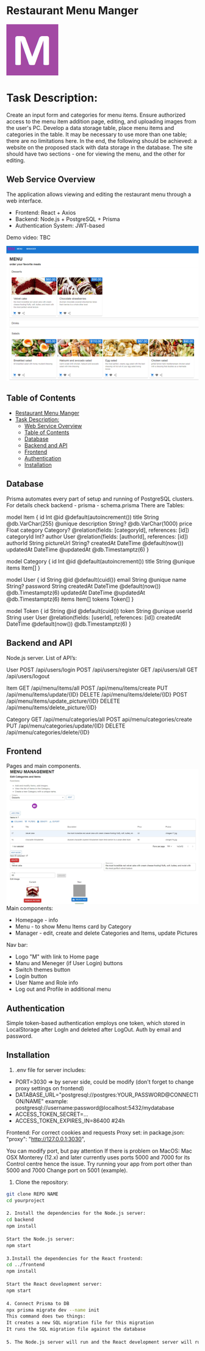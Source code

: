 # Restaurant Menu Manger
![Logo](/docs/menulogo.png)
# Task Description: 

Create an input form and categories for menu items. 
Ensure authorized access to the menu item addition page, editing, and uploading images from the user's PC.
Develop a data storage table, place menu items and categories in the table. It may be necessary to use more than one table; there are no limitations here.
In the end, the following should be achieved: a website on the proposed stack with data storage in the database. The site should have two sections - one for viewing the menu, and the other for editing.

## Web Service Overview

The application allows viewing and editing the restaurant menu through a web interface.

- Frontend: React + Axios
- Backend: Node.js + PostgreSQL + Prisma
- Authentication System: JWT-based

Demo video: TBC

![Menu](/docs/menuScreen.png)
## Table of Contents

- [Restaurant Menu Manger](#restaurant-menu-manger)
- [Task Description:](#task-description)
  - [Web Service Overview](#web-service-overview)
  - [Table of Contents](#table-of-contents)
  - [Database](#database)
  - [Backend and API](#backend-and-api)
  - [Frontend](#frontend)
  - [Authentication](#authentication)
  - [Installation](#installation)

## Database

Prisma automates every part of setup and running of PostgreSQL clusters.
For details check backend - prisma - schema.prisma
There are Tables:


model Item {
  id          Int      @id @default(autoincrement())
  title       String   @db.VarChar(255) @unique
  description String?  @db.VarChar(1000)
  price       Float
  category    Category? @relation(fields: [categoryId], references: [id])
  categoryId  Int? 
  author      User     @relation(fields: [authorId], references: [id])
  authorId    String
  pictureUrl  String?
  createdAt   DateTime @default(now())
  updatedAt   DateTime @updatedAt @db.Timestamptz(6)
}

model Category {
  id    Int     @id @default(autoincrement())
  title String  @unique
  items Item[]
}

model User {
  id        String    @id @default(cuid())
  email     String    @unique
  name      String?
  password  String
  createdAt DateTime  @default(now()) @db.Timestamptz(6)
  updatedAt DateTime @updatedAt @db.Timestamptz(6)
  items     Item[]
  tokens    Token[]
}

model Token {
  id        String    @id @default(cuid())
  token     String    @unique
  userId    String
  user      User      @relation(fields: [userId], references: [id])
  createdAt DateTime  @default(now()) @db.Timestamptz(6)
}

## Backend and API

Node.js server.
List of API’s:

User
POST /api/users/login
POST /api/users/register
GET /api/users/all
GET /api/users/logout

Item
GET /api/menu/items/all
POST /api/menu/items/create
PUT /api/menu/items/update/{ID}
DELETE /api/menu/items/delete/{ID}
POST /api/menu/items/update_picture/{ID}
DELETE /api/menu/items/delete_picture/{ID}

Category
GET /api/menu/categories/all
POST api/menu/categories/create
PUT /api/menu/categories/update/{ID}
DELETE /api/menu/categories/delete/{ID}

## Frontend
Pages and main components.
![Manager](/docs/manager.jpg)
Main components:
* Homepage - info
* Menu - to show Menu Items card by Category
* Manager - edit, create and delete Categories and Items, update Pictures


Nav bar:
* Logo "M" with link to Home page
* Manu and Meneger (if User Login) buttons
* Switch themes button
* Login button
* User Name and Role info
* Log out and Profile in additional menu

## Authentication

Simple token-based authentication employs one token, which stored in LocalStorage after LogIn and deleted after LogOut. Auth by email and password.

## Installation
1. .env file for server includes:
- PORT=3030 => by server side, could be modify (don't forget to change proxy settings on frontend)
- DATABASE_URL="postgresql://postgres:YOUR_PASSWORD@CONNECTION/NAME"
  example: postgresql://username:password@localhost:5432/mydatabase 
- ACCESS_TOKEN_SECRET=...
- ACCESS_TOKEN_EXPIRES_IN=86400 #24h


Frontend: For correct cookies and requests Proxy set: in package.json: "proxy": "http://127.0.0.1:3030",

You can modify port, but pay attention If there is problem on MacOS: Mac OSX Monterey (12.x) and later currently uses ports 5000 and 7000 for its Control centre hence the issue. Try running your app from port other than 5000 and 7000 Change port on 5001 (example).

1. Clone the repository:

```bash
git clone REPO NAME
cd yourproject

2. Install the dependencies for the Node.js server:
cd backend
npm install

Start the Node.js server:
npm start

3.Install the dependencies for the React frontend:
cd ../frontend
npm install

Start the React development server:
npm start

4. Connect Prisma to DB
npx prisma migrate dev --name init
This command does two things:
It creates a new SQL migration file for this migration
It runs the SQL migration file against the database

5. The Node.js server will run and the React development server will run on http://localhost:3030. You can access the application by opening your web browser and navigating to http://localhost:3000.
